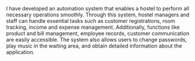 I have developed an automation system that enables a hostel to perform all necessary operations smoothly. Through this system, hostel managers and staff can handle essential tasks such as customer registrations, room tracking, income and expense management. Additionally, functions like product and bill management, employee records, customer communication are easily accessible. The system also allows users to change passwords, play music in the waiting area, and obtain detailed information about the application.














 
